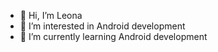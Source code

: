 - 👋 Hi, I’m Leona
- 👀 I’m interested in Android development 
- 🌱 I’m currently learning Android development
